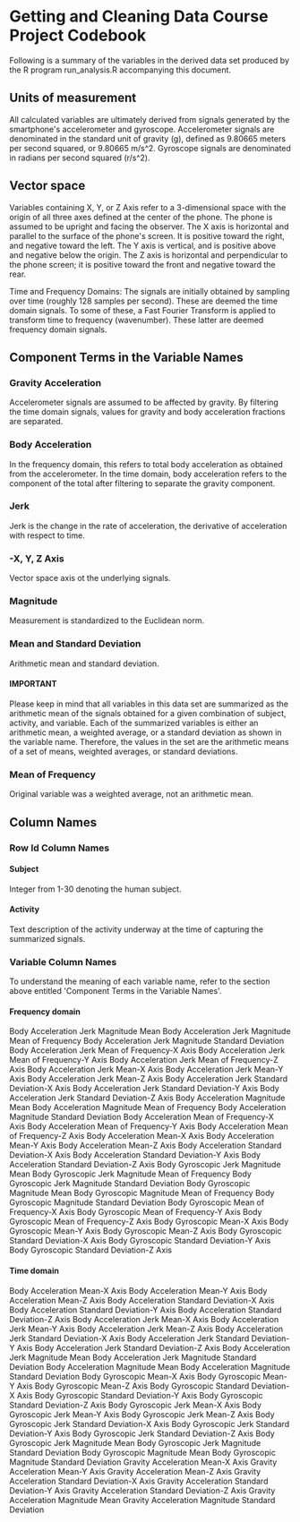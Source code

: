 # Getting and Cleaning Data Course Project Codebook

Following is a summary of the variables in the derived data set produced by 
the R program run_analysis.R accompanying this document.

## Units of measurement
All calculated variables are ultimately derived from signals generated by the 
smartphone's accelerometer and gyroscope. Accelerometer signals are denominated 
in the standard unit of gravity (g), defined as 9.80665 meters per second squared, or 9.80665 m/s^2. Gyroscope signals are denominated in radians per second squared (r/s^2).

## Vector space
Variables containing X, Y, or Z Axis refer to a 3-dimensional space with the 
origin of all three axes defined at the center of the phone. The phone is 
assumed to be upright and facing the observer. The X axis is horizontal and
parallel to the surface of the phone's screen. It is positive toward the right,
and negative toward the left. The Y axis is vertical, and is positive above and 
negative below the origin. The Z axis is horizontal and perpendicular to the 
phone screen; it is positive toward the front and negative toward the rear.

Time and Frequency Domains:
The signals are initially obtained by sampling over time (roughly 128 samples per second). These are deemed the time domain signals. To some of these, a Fast Fourier Transform is applied to transform time to frequency (wavenumber). These latter are deemed frequency domain signals.

## Component Terms in the Variable Names

### Gravity Acceleration

Accelerometer signals are assumed to be affected by gravity. By filtering the 
time domain signals, values for gravity and body acceleration fractions are 
separated.

### Body Acceleration

In the frequency domain, this refers to total body acceleration as obtained from 
the accelerometer. In the time domain, body acceleration refers to the component 
of the total after filtering to separate the gravity component.

### Jerk

Jerk is the change in the rate of acceleration, the derivative of acceleration with respect to time.

### -X, Y, Z Axis

Vector space axis ot the underlying signals.

### Magnitude

Measurement is standardized to the Euclidean norm.

### Mean and Standard Deviation

Arithmetic mean and standard deviation.

#### IMPORTANT

Please keep in mind that all variables in this data set are summarized as 
the arithmetic mean of the signals obtained for a given combination of subject, 
activity, and variable. Each of the summarized variables is either an 
arithmetic mean, a weighted average, or a standard deviation as shown in the
variable name. Therefore, the values in the set are the arithmetic means of a 
set of means, weighted averages, or standard deviations.

### Mean of Frequency

Original variable was a weighted average, not an arithmetic mean.

## Column Names

### Row Id Column Names

#### Subject
Integer from 1-30 denoting the human subject.

#### Activity
Text description of the activity underway at the time of capturing the summarized signals.

### Variable Column Names

To understand the meaning of each variable name, refer to the section above entitled 'Component Terms in the Variable Names'.

#### Frequency domain

Body Acceleration Jerk Magnitude Mean
Body Acceleration Jerk Magnitude Mean of Frequency
Body Acceleration Jerk Magnitude Standard Deviation
Body Acceleration Jerk Mean of Frequency-X Axis
Body Acceleration Jerk Mean of Frequency-Y Axis
Body Acceleration Jerk Mean of Frequency-Z Axis
Body Acceleration Jerk Mean-X Axis
Body Acceleration Jerk Mean-Y Axis
Body Acceleration Jerk Mean-Z Axis
Body Acceleration Jerk Standard Deviation-X Axis
Body Acceleration Jerk Standard Deviation-Y Axis
Body Acceleration Jerk Standard Deviation-Z Axis
Body Acceleration Magnitude Mean
Body Acceleration Magnitude Mean of Frequency
Body Acceleration Magnitude Standard Deviation
Body Acceleration Mean of Frequency-X Axis
Body Acceleration Mean of Frequency-Y Axis
Body Acceleration Mean of Frequency-Z Axis
Body Acceleration Mean-X Axis
Body Acceleration Mean-Y Axis
Body Acceleration Mean-Z Axis
Body Acceleration Standard Deviation-X Axis
Body Acceleration Standard Deviation-Y Axis
Body Acceleration Standard Deviation-Z Axis
Body Gyroscopic Jerk Magnitude Mean
Body Gyroscopic Jerk Magnitude Mean of Frequency
Body Gyroscopic Jerk Magnitude Standard Deviation
Body Gyroscopic Magnitude Mean
Body Gyroscopic Magnitude Mean of Frequency
Body Gyroscopic Magnitude Standard Deviation
Body Gyroscopic Mean of Frequency-X Axis
Body Gyroscopic Mean of Frequency-Y Axis
Body Gyroscopic Mean of Frequency-Z Axis
Body Gyroscopic Mean-X Axis
Body Gyroscopic Mean-Y Axis
Body Gyroscopic Mean-Z Axis
Body Gyroscopic Standard Deviation-X Axis
Body Gyroscopic Standard Deviation-Y Axis
Body Gyroscopic Standard Deviation-Z Axis

#### Time domain

Body Acceleration  Mean-X Axis
Body Acceleration  Mean-Y Axis
Body Acceleration  Mean-Z Axis
Body Acceleration  Standard Deviation-X Axis
Body Acceleration  Standard Deviation-Y Axis
Body Acceleration  Standard Deviation-Z Axis
Body Acceleration Jerk  Mean-X Axis
Body Acceleration Jerk  Mean-Y Axis
Body Acceleration Jerk  Mean-Z Axis
Body Acceleration Jerk  Standard Deviation-X Axis
Body Acceleration Jerk  Standard Deviation-Y Axis
Body Acceleration Jerk  Standard Deviation-Z Axis
Body Acceleration Jerk Magnitude  Mean
Body Acceleration Jerk Magnitude  Standard Deviation
Body Acceleration Magnitude  Mean
Body Acceleration Magnitude  Standard Deviation
Body Gyroscopic  Mean-X Axis
Body Gyroscopic  Mean-Y Axis
Body Gyroscopic  Mean-Z Axis
Body Gyroscopic  Standard Deviation-X Axis
Body Gyroscopic  Standard Deviation-Y Axis
Body Gyroscopic  Standard Deviation-Z Axis
Body Gyroscopic Jerk  Mean-X Axis
Body Gyroscopic Jerk  Mean-Y Axis
Body Gyroscopic Jerk  Mean-Z Axis
Body Gyroscopic Jerk  Standard Deviation-X Axis
Body Gyroscopic Jerk  Standard Deviation-Y Axis
Body Gyroscopic Jerk  Standard Deviation-Z Axis
Body Gyroscopic Jerk Magnitude  Mean
Body Gyroscopic Jerk Magnitude  Standard Deviation
Body Gyroscopic Magnitude  Mean
Body Gyroscopic Magnitude  Standard Deviation
Gravity Acceleration  Mean-X Axis
Gravity Acceleration  Mean-Y Axis
Gravity Acceleration  Mean-Z Axis
Gravity Acceleration  Standard Deviation-X Axis
Gravity Acceleration  Standard Deviation-Y Axis
Gravity Acceleration  Standard Deviation-Z Axis
Gravity Acceleration Magnitude  Mean
Gravity Acceleration Magnitude  Standard Deviation
